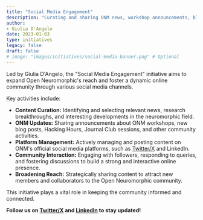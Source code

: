 ```yaml
---
title: "Social Media Engagement"
description: "Curating and sharing ONM news, workshop announcements, blog posts, and relevant neuromorphic content across our social media platforms (e.g., Twitter, LinkedIn) to broaden our reach and engage with the wider community."
author: 
- Giulia D'Angelo
date: 2023-01-03
type: initiatives
legacy: false
draft: false
# image: "images/initiatives/social-media-banner.png" # Optional
---
```


Led by Giulia D'Angelo, the "Social Media Engagement" initiative aims to expand Open Neuromorphic's reach and foster a dynamic online community through various social media channels.

Key activities include:

*   **Content Curation:** Identifying and selecting relevant news, research breakthroughs, and interesting developments in the neuromorphic field.
*   **ONM Updates:** Sharing announcements about ONM workshops, new blog posts, Hacking Hours, Journal Club sessions, and other community activities.
*   **Platform Management:** Actively managing and posting content on ONM's official social media platforms, such as [Twitter/X](https://twitter.com/OpenNeuroMorph) and LinkedIn.
*   **Community Interaction:** Engaging with followers, responding to queries, and fostering discussions to build a strong and interactive online presence.
*   **Broadening Reach:** Strategically sharing content to attract new members and collaborators to the Open Neuromorphic community.

This initiative plays a vital role in keeping the community informed and connected.

**Follow us on [Twitter/X](https://twitter.com/OpenNeuroMorph) and [LinkedIn](https://www.linkedin.com/company/open-neuromorphic) to stay updated!**

